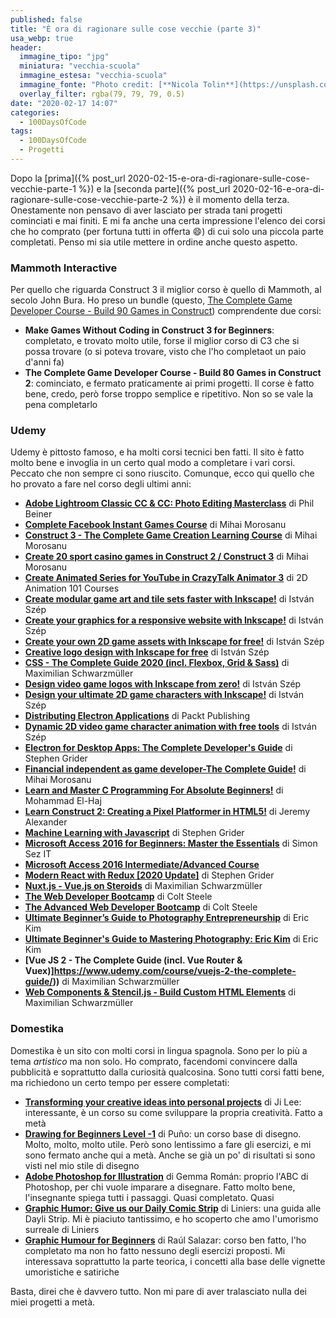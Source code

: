 ```yaml
---
published: false
title: "È ora di ragionare sulle cose vecchie (parte 3)"
usa_webp: true
header:
  immagine_tipo: "jpg"
  miniatura: "vecchia-scuola"
  immagine_estesa: "vecchia-scuola"
  immagine_fonte: "Photo credit: [**Nicola Tolin**](https://unsplash.com/@nicolatolin)"
  overlay_filter: rgba(79, 79, 79, 0.5)
date: "2020-02-17 14:07"
categories:
  - 100DaysOfCode
tags:
  - 100DaysOfCode
  - Progetti
---
```


Dopo la [prima]({% post_url 2020-02-15-e-ora-di-ragionare-sulle-cose-vecchie-parte-1 %}) e la [seconda parte]({% post_url 2020-02-16-e-ora-di-ragionare-sulle-cose-vecchie-parte-2 %}) è il momento della terza. Onestamente non pensavo di aver lasciato per strada tani progetti cominciati e mai finiti. E mi fa anche una certa impressione l'elenco dei corsi che ho comprato (per fortuna tutti in offerta :smile:) di cui solo una piccola parte completati. Penso mi sia utile mettere in ordine anche questo aspetto.

### Mammoth Interactive

Per quello che riguarda Construct 3 il miglior corso è quello di Mammoth, al secolo John Bura. Ho preso un bundle (questo, [The Complete Game Developer Course - Build 90 Games in Construct](https://training.mammothinteractive.com/p/the-complete-game-developer-course-build-90-games-in-construct-2-and-3)) comprendente due corsi:

* **Make Games Without Coding in Construct 3 for Beginners**: completato, e trovato molto utile, forse il miglior corso di C3 che si possa trovare (o si poteva trovare, visto che l'ho completaot un paio d'anni fa)
* **The Complete Game Developer Course - Build 80 Games in Construct 2**: cominciato, e fermato praticamente ai primi progetti. Il corse è fatto bene, credo, però forse troppo semplice e ripetitivo. Non so se vale la pena completarlo

### Udemy

Udemy è pittosto famoso, e ha molti corsi tecnici ben fatti. Il sito è fatto molto bene e invoglia in un certo qual modo a completare i vari corsi. Peccato che non sempre ci sono riuscito. Comunque, ecco qui quello che ho provato a fare nel corso degli ultimi anni:

* **[Adobe Lightroom Classic CC & CC: Photo Editing Masterclass](https://www.udemy.com/course/adobe-lightroom/)** di Phil Beiner
* **[Complete Facebook Instant Games Course](https://www.udemy.com/course/complete-facebook-instant-games-course/)** di Mihai Morosanu
* **[Construct 3 - The Complete Game Creation Learning Course](https://www.udemy.com/course/construct-3/)** di Mihai Morosanu
* **[Create 20 sport casino games in Construct 2 / Construct 3](https://www.udemy.com/course/create-20-sport-casino-games-in-construct-2-construct-3/)** di Mihai Morosanu
* **[Create Animated Series for YouTube in CrazyTalk Animator 3](https://www.udemy.com/course/create-animated-series-for-youtube-in-crazytalk-animator-3/)** di 2D Animation 101 Courses
* **[Create modular game art and tile sets faster with Inkscape!](https://www.udemy.com/course/modular-game-art-with-inkscape/)** di István Szép
* **[Create your graphics for a responsive website with Inkscape!](https://www.udemy.com/course/web-design-with-inkscape/)** di István Szép
* **[Create your own 2D game assets with Inkscape for free!](https://www.udemy.com/course/game-art-with-inkscape/)** di István Szép
* **[Creative logo design with Inkscape for free](https://www.udemy.com/course/logo-design-with-inkscape-for-free/)** di István Szép
* **[CSS - The Complete Guide 2020 (incl. Flexbox, Grid & Sass)](https://www.udemy.com/course/css-the-complete-guide-incl-flexbox-grid-sass/)** di Maximilian Schwarzmüller
* **[Design video game logos with Inkscape from zero!](https://www.udemy.com/course/inkscape-video-game-logo-design/)** di István Szép
* **[Design your ultimate 2D game characters with Inkscape!](https://www.udemy.com/course/inkscape-game-character-design/)** di István Szép
* **[Distributing Electron Applications](https://www.udemy.com/course/distributing-electron-applications/)** di Packt Publishing
* **[Dynamic 2D video game character animation with free tools](https://www.udemy.com/course/free-2d-game-character-animation-dragonbones/)** di István Szép
* **[Electron for Desktop Apps: The Complete Developer's Guide](https://www.udemy.com/course/electron-react-tutorial/)** di Stephen Grider
* **[Financial independent as game developer-The Complete Guide!](https://www.udemy.com/course/-how-to-make-money-from-games/)** di Mihai Morosanu
* **[Learn and Master C Programming For Absolute Beginners!](https://www.udemy.com/course/master-c-programming-with-visual-studio-for-all/)** di Mohammad El-Haj
* **[Learn Construct 2: Creating a Pixel Platformer in HTML5!](https://www.udemy.com/course/learn-construct-2-creating-a-pixel-platformer-in-html5/)** di Jeremy Alexander
* **[Machine Learning with Javascript](https://www.udemy.com/course/machine-learning-with-javascript/)** di Stephen Grider
* **[Microsoft Access 2016 for Beginners: Master the Essentials](https://www.udemy.com/course/microsoft-access-2016-for-beginners-training-course/)** di  Simon Sez IT
* **[Microsoft Access 2016 Intermediate/Advanced Course](https://www.udemy.com/course/microsoft-access-2016-intermediate-and-advanced-course/)**
* **[Modern React with Redux [2020 Update]](https://www.udemy.com/course/react-redux/)** di Stephen Grider
* **[Nuxt.js - Vue.js on Steroids](https://www.udemy.com/course/nuxtjs-vuejs-on-steroids/)** di Maximilian Schwarzmüller
* **[The Web Developer Bootcamp](https://www.udemy.com/course/the-web-developer-bootcamp/)** di Colt Steele
* **[The Advanced Web Developer Bootcamp](https://www.udemy.com/course/the-advanced-web-developer-bootcamp/)** di Colt Steele
* **[Ultimate Beginner’s Guide to Photography Entrepreneurship](https://www.udemy.com/course/photography-entrepreneurship/)** di Eric Kim
* **[Ultimate Beginner's Guide to Mastering Photography: Eric Kim](https://www.udemy.com/course/ultimate-beginners-guide-to-mastering-photography-eric-kim/)** di Eric Kim
* **[Vue JS 2 - The Complete Guide (incl. Vue Router & Vuex)]https://www.udemy.com/course/vuejs-2-the-complete-guide/))** di Maximilian Schwarzmüller
* **[Web Components & Stencil.js - Build Custom HTML Elements](https://www.udemy.com/course/web-components-stenciljs-build-custom-html-elements/)** di Maximilian Schwarzmüller

### Domestika

Domestika è un sito con molti corsi in lingua spagnola. Sono per lo più a tema _artistico_ ma non solo. Ho comprato, facendomi convincere dalla pubblicità e soprattutto dalla curiosità qualcosina. Sono tutti corsi fatti bene, ma richiedono un certo tempo per essere completati:

* **[Transforming your creative ideas into personal projects](https://www.domestika.org/en/courses/756-transforming-your-creative-ideas-into-personal-projects/course)** di Ji Lee: interessante, è un corso su come sviluppare la propria creatività. Fatto a metà
* **[Drawing for Beginners Level -1](https://www.domestika.org/en/courses/138-drawing-for-beginners-level-1/course)** di Puño: un corso base di disegno. Molto, molto, molto utile. Però sono lentissimo a fare gli esercizi, e mi sono fermato anche qui a metà. Anche se già un po' di risultati si sono visti nel mio stile di disegno
* **[Adobe Photoshop for Illustration](https://www.domestika.org/en/courses/688-adobe-photoshop-for-illustration/course)** di Gemma Román: proprio l'ABC di Photoshop, per chi vuole imparare a disegnare. Fatto molto bene, l'insegnante spiega tutti i passaggi. Quasi completato. Quasi
* **[Graphic Humor: Give us our Daily Comic Strip](https://www.domestika.org/en/courses/623-graphic-humor-give-us-our-daily-comic-strip/course)** di Liniers: una guida alle Dayli Strip. Mi è piaciuto tantissimo, e ho scoperto che amo l'umorismo surreale di Liniers
* **[Graphic Humour for Beginners](https://www.domestika.org/en/courses/24-graphic-humour-for-beginners/course)** di Raúl Salazar: corso ben fatto, l'ho completato ma non ho fatto nessuno degli esercizi proposti. Mi interessava soprattutto la parte teorica, i concetti alla base delle vignette umoristiche e satiriche

Basta, direi che è davvero tutto. Non mi pare di aver tralasciato nulla dei miei progetti a metà.
